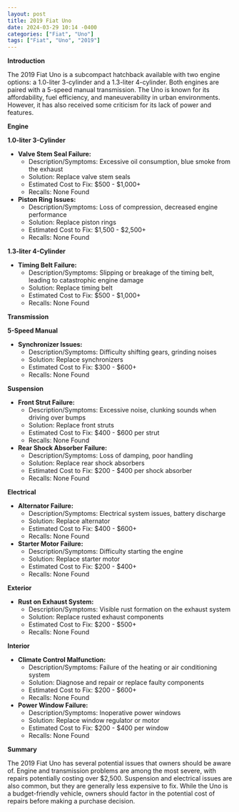 ```yaml
---
layout: post
title: 2019 Fiat Uno
date: 2024-03-29 10:14 -0400
categories: ["Fiat", "Uno"]
tags: ["Fiat", "Uno", "2019"]
---
```

**Introduction**

The 2019 Fiat Uno is a subcompact hatchback available with two engine options: a 1.0-liter 3-cylinder and a 1.3-liter 4-cylinder. Both engines are paired with a 5-speed manual transmission. The Uno is known for its affordability, fuel efficiency, and maneuverability in urban environments. However, it has also received some criticism for its lack of power and features.

**Engine**

**1.0-liter 3-Cylinder**

* **Valve Stem Seal Failure:**
    * Description/Symptoms: Excessive oil consumption, blue smoke from the exhaust
    * Solution: Replace valve stem seals
    * Estimated Cost to Fix: $500 - $1,000+
    * Recalls: None Found
* **Piston Ring Issues:**
    * Description/Symptoms: Loss of compression, decreased engine performance
    * Solution: Replace piston rings
    * Estimated Cost to Fix: $1,500 - $2,500+
    * Recalls: None Found

**1.3-liter 4-Cylinder**

* **Timing Belt Failure:**
    * Description/Symptoms: Slipping or breakage of the timing belt, leading to catastrophic engine damage
    * Solution: Replace timing belt
    * Estimated Cost to Fix: $500 - $1,000+
    * Recalls: None Found

**Transmission**

**5-Speed Manual**

* **Synchronizer Issues:**
    * Description/Symptoms: Difficulty shifting gears, grinding noises
    * Solution: Replace synchronizers
    * Estimated Cost to Fix: $300 - $600+
    * Recalls: None Found

**Suspension**

* **Front Strut Failure:**
    * Description/Symptoms: Excessive noise, clunking sounds when driving over bumps
    * Solution: Replace front struts
    * Estimated Cost to Fix: $400 - $600 per strut
    * Recalls: None Found
* **Rear Shock Absorber Failure:**
    * Description/Symptoms: Loss of damping, poor handling
    * Solution: Replace rear shock absorbers
    * Estimated Cost to Fix: $200 - $400 per shock absorber
    * Recalls: None Found

**Electrical**

* **Alternator Failure:**
    * Description/Symptoms: Electrical system issues, battery discharge
    * Solution: Replace alternator
    * Estimated Cost to Fix: $400 - $600+
    * Recalls: None Found
* **Starter Motor Failure:**
    * Description/Symptoms: Difficulty starting the engine
    * Solution: Replace starter motor
    * Estimated Cost to Fix: $200 - $400+
    * Recalls: None Found

**Exterior**

* **Rust on Exhaust System:**
    * Description/Symptoms: Visible rust formation on the exhaust system
    * Solution: Replace rusted exhaust components
    * Estimated Cost to Fix: $200 - $500+
    * Recalls: None Found

**Interior**

* **Climate Control Malfunction:**
    * Description/Symptoms: Failure of the heating or air conditioning system
    * Solution: Diagnose and repair or replace faulty components
    * Estimated Cost to Fix: $200 - $600+
    * Recalls: None Found
* **Power Window Failure:**
    * Description/Symptoms: Inoperative power windows
    * Solution: Replace window regulator or motor
    * Estimated Cost to Fix: $200 - $400 per window
    * Recalls: None Found

**Summary**

The 2019 Fiat Uno has several potential issues that owners should be aware of. Engine and transmission problems are among the most severe, with repairs potentially costing over $2,500. Suspension and electrical issues are also common, but they are generally less expensive to fix. While the Uno is a budget-friendly vehicle, owners should factor in the potential cost of repairs before making a purchase decision.
